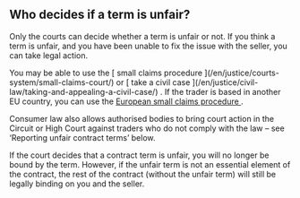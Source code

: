 ##  Who decides if a term is unfair?

Only the courts can decide whether a term is unfair or not. If you think a
term is unfair, and you have been unable to fix the issue with the seller, you
can take legal action.

You may be able to use the [ small claims procedure ](/en/justice/courts-
system/small-claims-court/) or [ take a civil case ](/en/justice/civil-
law/taking-and-appealing-a-civil-case/) . If the trader is based in another EU
country, you can use the [ European small claims procedure
](/en/justice/courts-system/european-small-claims-procedure/) .

Consumer law also allows authorised bodies to bring court action in the
Circuit or High Court against traders who do not comply with the law – see
‘Reporting unfair contract terms’ below.

If the court decides that a contract term is unfair, you will no longer be
bound by the term. However, if the unfair term is not an essential element of
the contract, the rest of the contract (without the unfair term) will still be
legally binding on you and the seller.
